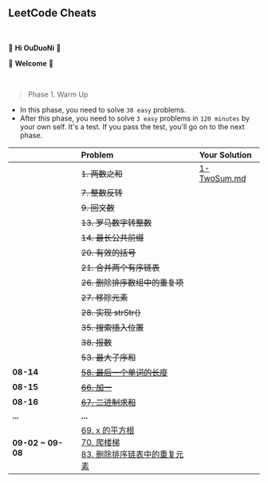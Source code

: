 ## LeetCode Cheats

<br>

🎉 **Hi OuDuoNi** 🎉

🥳    **Welcome**   🥳

<br>

> Phase 1. Warm Up

- In this phase, you need to solve `30 easy` problems.
- After this phase, you need to solve `3 easy` problems in `120 minutes` by your own self. It's a test. If you pass the test, you'll go on to the next phase.

|                   | Problem                                                      | Your Solution                     |
| :---------------- | :----------------------------------------------------------- | :-------------------------------- |
|                   | ~~1. 两数之和~~                                              | [1-TwoSum.md](WarmUp/1-TwoSum.md) |
|                   | ~~7. 整数反转~~                                              |                                   |
|                   | ~~9. 回文数~~                                                |                                   |
|                   | ~~13. 罗马数字转整数~~                                       |                                   |
|                   | ~~14. 最长公共前缀~~                                         |                                   |
|                   | ~~20. 有效的括号~~                                           |                                   |
|                   | ~~21. 合并两个有序链表~~                                     |                                   |
|                   | ~~26. 删除排序数组中的重复项~~                               |                                   |
|                   | ~~27. 移除元素~~                                             |                                   |
|                   | ~~28. 实现 strStr()~~                                        |                                   |
|                   | ~~35. 搜索插入位置~~                                         |                                   |
|                   | ~~38. 报数~~                                                 |                                   |
|                   | ~~53. 最大子序和~~                                           |                                   |
| **08-14**         | ~~[58. 最后一个单词的长度](https://leetcode-cn.com/problems/length-of-last-word/)~~ |                                   |
| **08-15**         | ~~[66. 加一](https://leetcode-cn.com/problems/plus-one/)~~   |                                   |
| **08-16**         | ~~[67. 二进制求和](https://leetcode-cn.com/problems/add-binary/)~~ |                                   |
| **...**           | **...**                                                      |                                   |
| **09-02 ~ 09-08** | [69. x 的平方根](https://leetcode-cn.com/problems/sqrtx/)<br/>[70. 爬楼梯](https://leetcode-cn.com/problems/climbing-stairs/)<br />[83. 删除排序链表中的重复元素](https://leetcode-cn.com/problems/remove-duplicates-from-sorted-list/) |                                   |